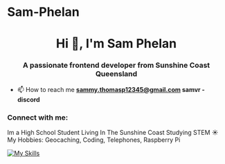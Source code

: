 # Sam-Phelan

<h1 align="center">Hi 👋, I'm Sam Phelan</h1>
<h3 align="center">A passionate frontend developer from Sunshine Coast Queensland</h3>

- 📫 How to reach me **sammy.thomasp12345@gmail.com samvr - discord**

<h3 align="left">Connect with me:</h3>
<p align="left">
</p>



Im a High School Student Living In The Sunshine Coast Studying STEM ☀️
My Hobbies: Geocaching, Coding, Telephones, Raspberry Pi

[![My Skills](https://skillicons.dev/icons?i=discord,robloxstudio,arduino,raspberrypi,windows,wordpress,ps,ubuntu,vscode)](https://skillicons.dev)
